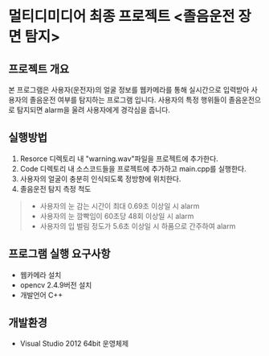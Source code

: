 # 멀티디미디어 최종 프로젝트 <졸음운전 장면 탐지>

## 프로젝트 개요
본 프로그램은 사용자(운전자)의 얼굴 정보를 웹카메라를 통해 실시간으로 입력받아 사용자의 졸음운전 여부를 탐지하는 프로그램 입니다. 사용자의 특정 행위들이 졸음운전으로 탐지되면 alarm을 울려 사용자에게 경각심을 줍니다.

## 실행방법
1. Resorce 디렉토리 내 "warning.wav"파일을 프로젝트에 추가한다.
1. Code 디렉토리 내 소스코드들을 프로젝트에 추가하고 main.cpp를 실행한다.
1. 사용자의 얼굴이 충분히 인식되도록 정방향에 위치한다.
1. 졸음운전 탐지 측정 척도
>- 사용자의 눈 감는 시간이 최대 0.69초 이상일 시 alarm
>- 사용자의 눈 깜빡임이 60초당 48회 이상일 시 alarm
>- 사용자의 입 벌림 정도가 5.6초 이상일 시 하품으로 간주하여 alarm

## 프로그램 실행 요구사항
- 웹카메라 설치
- opencv 2.4.9버전 설치
- 개발언어 C++

## 개발환경
- Visual Studio 2012 64bit 운영체제